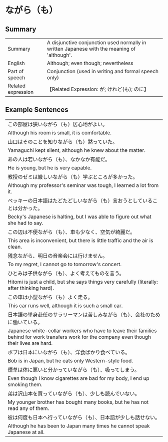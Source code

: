 # ながら（も）

## Summary

<table><tr>   <td>Summary</td>   <td>A disjunctive conjunction used normally in written Japanese with the meaning of 'although'.</td></tr><tr>   <td>English</td>   <td>Although; even though; nevertheless</td></tr><tr>   <td>Part of speech</td>   <td>Conjunction (used in writing and formal speech only)</td></tr><tr>   <td>Related expression</td>   <td>【Related Expression: が; けれど(も); のに】</td></tr></table>

## Example Sentences

<table><tr><td>この部屋は狭いながら（も）居心地がよい。</td></tr><tr><td>Although his room is small, it is comfortable.</td></tr><tr><td>山口はそのことを知りながら（も）黙っていた。</td></tr><tr><td>Yamaguchi kept silent, although he knew about the matter.</td></tr><tr><td>あの人は若いながら（も）、なかなか有能だ。</td></tr><tr><td>He is young, but he is very capable.</td></tr><tr><td>教授のゼミは厳しいながら（も）学ぶところが多かった。</td></tr><tr><td>Although my professor's seminar was tough, I learned a lot from it.</td></tr><tr><td>ベッキーの日本語はたどたどしいながら（も）言おうとしていることは分かった。</td></tr><tr><td>Becky's Japanese is halting, but I was able to figure out what she had to say.</td></tr><tr><td>この辺は不便ながら（も）、車も少なく、空気が綺麗だ。</td></tr><tr><td>This area is inconvenient, but there is little traffic and the air is clean.</td></tr><tr><td>残念ながら、明日の音楽会には行けません。</td></tr><tr><td>To my regret, I cannot go to tomorrow's concert.</td></tr><tr><td>ひとみは子供ながら（も）、よく考えてものを言う。</td></tr><tr><td>Hitomi is just a child, but she says things very carefully (literally: after thinking hard).</td></tr><tr><td>この車は小型ながら（も）よく走る。</td></tr><tr><td>This car runs well, although it is such a small car.</td></tr><tr><td>日本語の単身赴任のサラリーマンは苦しみながら（も）、会社のために働いている。</td></tr><tr><td>Japanese white-collar workers who have to leave their families behind for work transfers work for the company even though their lives are hard.</td></tr><tr><td>ボブは日本にいながら（も）、洋食ばかり食べている。</td></tr><tr><td>Bob is in Japan, but he eats only Western-style food.</td></tr><tr><td>煙草は体に悪いと分かっていながら（も）、吸ってしまう。</td></tr><tr><td>Even though I know cigarettes are bad for my body, I end up smoking them.</td></tr><tr><td>弟は沢山本を買っていながら（も）、少しも読んでいない。</td></tr><tr><td>My younger brother has bought many books, but he has not read any of them.</td></tr><tr><td>彼は何度も日本へ行っていながら（も）、日本語が少しも話せない。</td></tr><tr><td>Although he has been to Japan many times he cannot speak Japanese at all.</td></tr></table>

